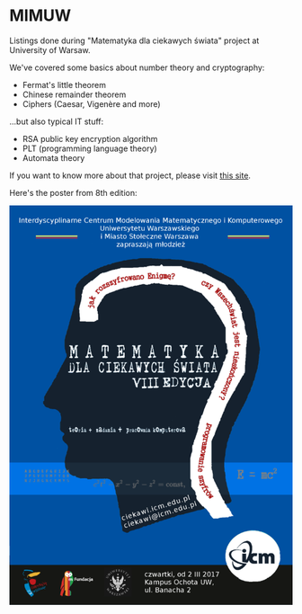 # MIMUW
Listings done during "Matematyka dla ciekawych świata" project at University of Warsaw. 

We've covered some basics about number theory and cryptography:
* Fermat's little theorem
* Chinese remainder theorem
* Ciphers (Caesar, Vigenère and more)

...but also typical IT stuff:
* RSA public key encryption algorithm
* PLT (programming language theory)
* Automata theory

If you want to know more about that project, please visit [this site](http://ciekawi.icm.edu.pl/drupal/). 

Here's the poster from 8th edition:

![alt text][poster]

[poster]:https://github.com/KubaGorczynski/MIMUW/blob/master/ciekawi.png "Matematyka dla ciekawych świata"
